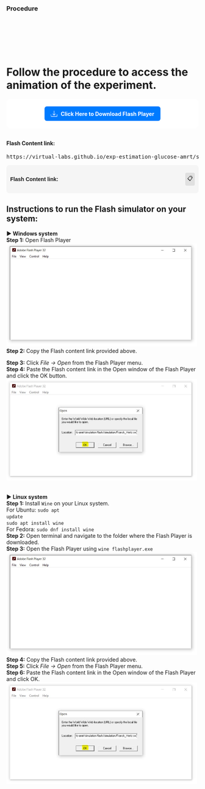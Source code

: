 ### Procedure

<br><br><br><br><br>
# Follow the procedure to access the animation of the experiment.

<style>
.download-section {
  background: #fff;
  padding: 20px;
  border-radius: 12px;
  margin-bottom: 30px;
}

.download-link {
  display: inline-flex;
  align-items: center;
  background-color: #007bff;
  color: white;
  padding: 10px 16px;
  border-radius: 6px;
  text-decoration: none;
  font-weight: bold;
  transition: background-color 0.3s ease;
}

.download-link:hover {
  background-color: #0056b3;
}

.download-link svg {
  margin-right: 8px;
}

.copy-container {
  display: flex;
  align-items: center;
  background: #f5f5f5;
  padding: 10px;
  border-radius: 8px;
  max-width: 600px;
  font-family: Arial, sans-serif;
  position: relative;
}

.link-text {
  flex: 1;
  word-break: break-word;
}

.copy-icon {
  cursor: pointer;
  padding: 5px;
  margin-left: 10px;
  background-color: #e0e0e0;
  border-radius: 4px;
  transition: background-color 0.2s;
}

.copy-icon:hover {
  background-color: #ccc;
}

.tooltip {
  position: absolute;
  right: 0;
  top: -30px;
  background: #333;
  color: #fff;
  padding: 3px 8px;
  font-size: 12px;
  border-radius: 4px;
  opacity: 0;
  transform: translateY(5px);
  transition: opacity 0.3s ease, transform 0.3s ease;
  pointer-events: none;
  z-index: 10;
}

.tooltip.show {
  opacity: 1;
  transform: translateY(0);
}
</style>
<div class="download-section" style="text-align: center;">
    <a href="simulation/flash/flashplayer.exe" class="download-link" download>
      <svg xmlns="http://www.w3.org/2000/svg" width="18" height="18" fill="white" viewBox="0 0 16 16">
        <path d="M.5 9.9V14a1 1 0 0 0 1 1h13a1 1 0 0 0 1-1V9.9a.5.5 0 0 0-1 0V14H1V9.9a.5.5 0 0 0-1 0z"/>
        <path d="M7.646 11.854a.5.5 0 0 0 .708 0l3-3a.5.5 0 0 0-.708-.708L8.5 10.293V1.5a.5.5 0 0 0-1 0v8.793L5.354 8.146a.5.5 0 1 0-.708.708l3 3z"/>
      </svg>
      Click Here to Download Flash Player
    </a>
  </div>

<p><h4>Flash Content link: </h4> </p>

 <pre>https://virtual-labs.github.io/exp-estimation-glucose-amrt/simulation/flash/simulation/index.swf</pre>

<div class="copy-container">
  <p><h4>Flash Content link:</h4></p>
  <span class="link-text" id="copyText"></span>
  <div class="copy-icon" onclick="copyLink()">📋</div>
  <div class="tooltip" id="tooltip" style="display: none;">Copied!</div>
</div>

<script>
  const currentUrl = window.location.href;
  const basePath = currentUrl.substring(0, currentUrl.lastIndexOf("/"));
  const swfPath = basePath + "/simulation/flash/simulation/index.swf";
  document.getElementById("copyText").textContent = swfPath;

  function copyLink() {
    const text = document.getElementById("copyText").textContent;
    const tooltip = document.getElementById("tooltip");

    navigator.clipboard.writeText(text).then(() => {
      // Show the tooltip
      tooltip.classList.add("show");

      // Hide after 1 second
      setTimeout(() => {
        tooltip.classList.remove("show");
      }, 1000);
    });
  }
</script>

<h2>Instructions to run the Flash simulator on your system:</h2>

<strong>▶ Windows system</strong><br>
<strong>Step 1:</strong> Open Flash Player<br>
<img src="images/flash/figure1.jpg" alt="Flash Debugger" width="500px"><br>
<strong>Step 2:</strong> Copy the Flash content link provided above.<br>

<strong>Step 3:</strong> Click <em>File → Open</em> from the Flash Player menu.<br>
<strong>Step 4:</strong> Paste the Flash content link in the Open window of the Flash Player and click the OK button.<br>
<img src="images/flash/figure2.jpg" alt="Open Flash Link" width="500px"><br><br>

<strong>▶ Linux system</strong><br>
<strong>Step 1:</strong> Install <code>Wine</code> on your Linux system.<br>
For Ubuntu: <code>sudo apt update</code><br>
<code>sudo apt install wine</code><br>
For Fedora: <code>sudo dnf install wine</code><br>
<strong>Step 2:</strong> Open terminal and navigate to the folder where the Flash Player is downloaded.<br>
<strong>Step 3:</strong> Open the Flash Player using <code>wine flashplayer.exe</code><br>
<img src="images/flash/figure1.jpg" alt="Flash Debugger" width="500px"><br>
<strong>Step 4:</strong> Copy the Flash content link provided above.<br>
<strong>Step 5:</strong> Click <em>File → Open</em> from the Flash Player menu.<br>
<strong>Step 6:</strong> Paste the Flash content link in the Open window of the Flash Player and click OK.<br>
<img src="images/flash/figure2.jpg" alt="Open Flash Link" width="500px">
